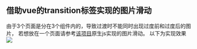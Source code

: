 ## 借助vue的transition标签实现的图片滑动
由于3个页面是分在3个组件内的，导致过渡时不能同时出现过度前和过度后的图片，
若想放在一个页面请参考[该项目](https://github.com/zhangyuang/ScrollImage)原生js实现的图片滑动。
以下为实现效果
<br>
<img src="https://github.com/zhangyuang/ScrollImageByVue/blob/master/src/assets/images/scrollImage.gif" style="width: 375px,height: 667px">
